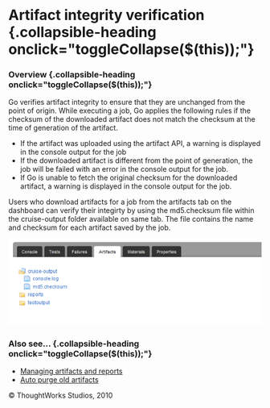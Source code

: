 
 

Artifact integrity verification {.collapsible-heading onclick="toggleCollapse($(this));"}
===============================

### Overview {.collapsible-heading onclick="toggleCollapse($(this));"}

Go verifies artifact integrity to ensure that they are unchanged from
the point of origin. While executing a job, Go applies the following
rules if the checksum of the downloaded artifact does not match the
checksum at the time of generation of the artifact.

-   If the artifact was uploaded using the artifact API, a warning is
    displayed in the console output for the job
-   If the downloaded artifact is different from the point of
    generation, the job will be failed with an error in the console
    output for the job.
-   If Go is unable to fetch the original checksum for the downloaded
    artifact, a warning is displayed in the console output for the job.

Users who download artifacts for a job from the artifacts tab on the
dashboard can verify their integirty by using the md5.checksum file
within the cruise-output folder available on same tab. The file contains
the name and checksum for each artifact saved by the job.

![](../resources/images/cruise/md5_checksum.png)

### Also see... {.collapsible-heading onclick="toggleCollapse($(this));"}

-   [Managing artifacts and
    reports](../configuration/managing_artifacts_and_reports.html)
-   [Auto purge old artifacts](../configuration/delete_artifacts.html)





© ThoughtWorks Studios, 2010

